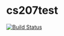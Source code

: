 # cs207test

[![Build Status](https://travis-ci.org/AnthonyRentscj/cs207test.svg?branch=master)](https://travis-ci.org/AnthonyRentsch/cs207test.svg?branch=master)